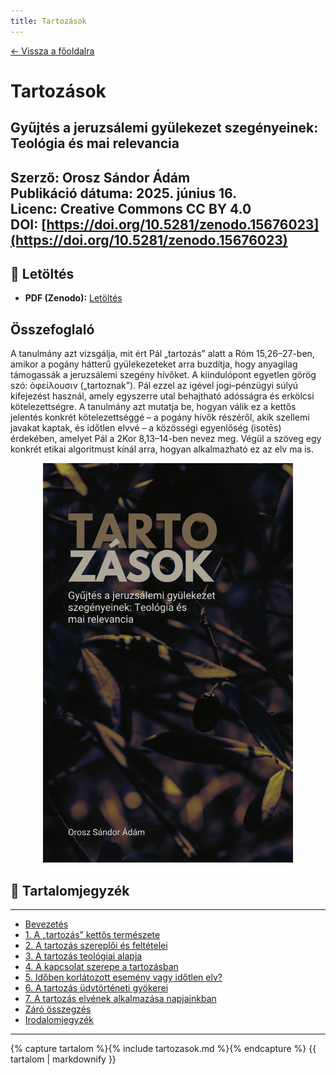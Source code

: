 ```yaml
---
title: Tartozások
---
```


[← Vissza a főoldalra](/)

# Tartozások  
## Gyűjtés a jeruzsálemi gyülekezet szegényeinek: Teológia és mai relevancia

**Szerző:** Orosz Sándor Ádám  
**Publikáció dátuma:** 2025. június 16.  
**Licenc:** Creative Commons CC BY 4.0  
**DOI:** [https://doi.org/10.5281/zenodo.15676023](https://doi.org/10.5281/zenodo.15676023)
---

## 📄 Letöltés

- **PDF (Zenodo):** [Letöltés](https://doi.org/10.5281/zenodo.15676023)

## Összefoglaló

A tanulmány azt vizsgálja, mit ért Pál „tartozás” alatt a Róm 15,26–27-ben, amikor a pogány hátterű gyülekezeteket arra buzdítja, hogy anyagilag támogassák a jeruzsálemi szegény hívőket. A kiindulópont egyetlen görög szó: ὀφείλουσιν („tartoznak”). Pál ezzel az igével jogi–pénzügyi súlyú kifejezést használ, amely egyszerre utal behajtható adósságra és erkölcsi kötelezettségre. A tanulmány azt mutatja be, hogyan válik ez a kettős jelentés konkrét kötelezettséggé – a pogány hívők részéről, akik szellemi javakat kaptak, és időtlen elvvé – a közösségi egyenlőség (isotēs) érdekében, amelyet Pál a 2Kor 8,13–14-ben nevez meg. Végül a szöveg egy konkrét etikai algoritmust kínál arra, hogyan alkalmazható ez az elv ma is.



<div style="text-align: center;">
  <img src="cover.jpg" alt="Borítókép" style="width: 400px; height: auto;" />
</div>

## 🧭 Tartalomjegyzék

---

- [Bevezetés](#bevezetés)
- [1. A „tartozás” kettős természete](#1-a-tartozás-kettős-természete)
- [2. A tartozás szereplői és feltételei](#2-a-tartozás-szereplői-és-feltételei)
- [3. A tartozás teológiai alapja](#3-a-tartozás-teológiai-alapja)
- [4. A kapcsolat szerepe a tartozásban](#4-a-kapcsolat-szerepe-a-tartozásban)
- [5. Időben korlátozott esemény vagy időtlen elv?](#5-időben-korlátozott-esemény-vagy-időtlen-elv)
- [6. A tartozás üdvtörténeti gyökerei](#6-a-tartozás-üdvtörténeti-gyökerei)
- [7. A tartozás elvének alkalmazása napjainkban](#7-a-tartozás-elvének-alkalmazása-napjainkban)
- [Záró összegzés](#záró-összegzés)
- [Irodalomjegyzék](#irodalomjegyzék)

---

{% capture tartalom %}{% include tartozasok.md %}{% endcapture %}
{{ tartalom | markdownify }}

